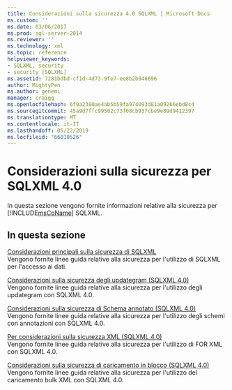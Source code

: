 ```yaml
---
title: Considerazioni sulla sicurezza 4.0 SQLXML | Microsoft Docs
ms.custom: ''
ms.date: 03/06/2017
ms.prod: sql-server-2014
ms.reviewer: ''
ms.technology: xml
ms.topic: reference
helpviewer_keywords:
- SQLXML, security
- security [SQLXML]
ms.assetid: 7281bdbd-cf1d-4d73-9fe7-ee8b2b946696
author: MightyPen
ms.author: genemi
manager: craigg
ms.openlocfilehash: 6f9a2380ae4ab5b59fa974093d81a09266ebd8c4
ms.sourcegitcommit: 45a9d7ffc99502c73f08cb937cbe9e89d9412397
ms.translationtype: MT
ms.contentlocale: it-IT
ms.lasthandoff: 05/22/2019
ms.locfileid: "66010526"
---
```

# <a name="sqlxml-40-security-considerations"></a>Considerazioni sulla sicurezza per SQLXML 4.0
  In questa sezione vengono fornite informazioni relative alla sicurezza per [!INCLUDE[msCoName](../../../includes/msconame-md.md)] SQLXML.  
  
## <a name="in-this-section"></a>In questa sezione  
 [Considerazioni principali sulla sicurezza di SQLXML](core-sqlxml-security-considerations.md)  
 Vengono fornite linee guida relative alla sicurezza per l'utilizzo di SQLXML per l'accesso ai dati.  
  
 [Considerazioni sulla sicurezza degli updategram &#40;SQLXML 4.0&#41;](updategram-security-considerations-sqlxml-4-0.md)  
 Vengono fornite linee guida relative alla sicurezza per l'utilizzo degli updategram con SQLXML 4.0.  
  
 [Considerazioni sulla sicurezza di Schema annotato &#40;SQLXML 4.0&#41;](annotated-schema-security-considerations-sqlxml-4-0.md)  
 Vengono fornite linee guida relative alla sicurezza per l'utilizzo degli schemi con annotazioni con SQLXML 4.0.  
  
 [Per considerazioni sulla sicurezza XML &#40;SQLXML 4.0&#41;](for-xml-security-considerations-sqlxml-4-0.md)  
 Vengono fornite linee guida relative alla sicurezza per l'utilizzo di FOR XML con SQLXML 4.0.  
  
 [Considerazioni sulla sicurezza di caricamento in blocco &#40;SQLXML 4.0&#41;](bulk-load-security-considerations-sqlxml-4-0.md)  
 Vengono fornite linee guida relative alla sicurezza per l'utilizzo del caricamento bulk XML con SQLXML 4.0.  
  
  
